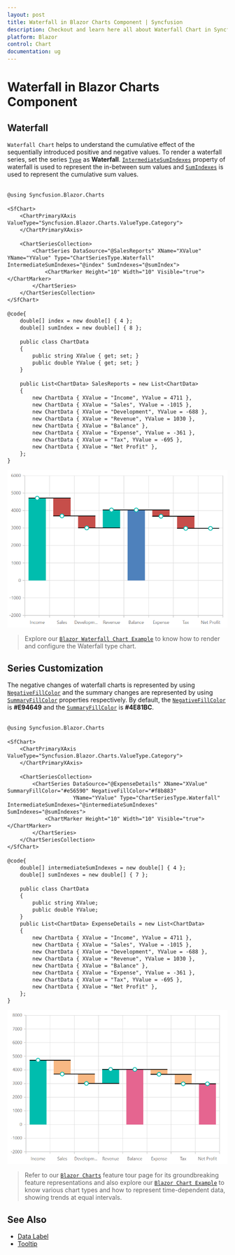 ```yaml
---
layout: post
title: Waterfall in Blazor Charts Component | Syncfusion
description: Checkout and learn here all about Waterfall Chart in Syncfusion Blazor Charts component and much more.
platform: Blazor
control: Chart
documentation: ug
---
```


# Waterfall in Blazor Charts Component

## Waterfall

`Waterfall Chart` helps to understand the cumulative effect of the sequentially introduced positive and negative values. To render a waterfall series, set the series [`Type`](https://help.syncfusion.com/cr/blazor/Syncfusion.Blazor.Charts.ChartSeries.html#Syncfusion_Blazor_Charts_ChartSeries_Type) as **Waterfall**. [`IntermediateSumIndexes`](https://help.syncfusion.com/cr/blazor/Syncfusion.Blazor.Charts.ChartSeries.html#Syncfusion_Blazor_Charts_ChartSeries_IntermediateSumIndexes) property of waterfall is used to represent the in-between sum values and [`SumIndexes`](https://help.syncfusion.com/cr/blazor/Syncfusion.Blazor.Charts.ChartSeries.html#Syncfusion_Blazor_Charts_ChartSeries_SumIndexes) is used to represent the cumulative sum values.

```cshtml

@using Syncfusion.Blazor.Charts

<SfChart>
    <ChartPrimaryXAxis ValueType="Syncfusion.Blazor.Charts.ValueType.Category">
    </ChartPrimaryXAxis>

    <ChartSeriesCollection>
        <ChartSeries DataSource="@SalesReports" XName="XValue" YName="YValue" Type="ChartSeriesType.Waterfall" IntermediateSumIndexes="@index" SumIndexes="@sumIndex">
            <ChartMarker Height="10" Width="10" Visible="true"></ChartMarker>
        </ChartSeries>
    </ChartSeriesCollection>
</SfChart>

@code{
    double[] index = new double[] { 4 };
    double[] sumIndex = new double[] { 8 };
	
    public class ChartData
    {
        public string XValue { get; set; }
        public double YValue { get; set; }
    }

    public List<ChartData> SalesReports = new List<ChartData>
	{
		new ChartData { XValue = "Income", YValue = 4711 },
		new ChartData { XValue = "Sales", YValue = -1015 },
		new ChartData { XValue = "Development", YValue = -688 },
		new ChartData { XValue = "Revenue", YValue = 1030 },
		new ChartData { XValue = "Balance" },
		new ChartData { XValue = "Expense", YValue = -361 },
		new ChartData { XValue = "Tax", YValue = -695 },
		new ChartData { XValue = "Net Profit" },
	};
}

``` 

![Waterfall Chart](../images/othertypes/waterfall.png)

> Explore our [`Blazor Waterfall Chart Example`](https://blazor.syncfusion.com/demos/chart/waterfall?theme=bootstrap4) to know how to render and configure the Waterfall type chart.

## Series Customization 

The negative changes of waterfall charts is represented by using [`NegativeFillColor`](https://help.syncfusion.com/cr/blazor/Syncfusion.Blazor.Charts.ChartSeries.html#Syncfusion_Blazor_Charts_ChartSeries_NegativeFillColor) and the summary changes are represented by using [`SummaryFillColor`](https://help.syncfusion.com/cr/blazor/Syncfusion.Blazor.Charts.ChartSeries.html#Syncfusion_Blazor_Charts_ChartSeries_SummaryFillColor) properties respectively. By default, the [`NegativeFillColor`](https://help.syncfusion.com/cr/blazor/Syncfusion.Blazor.Charts.ChartSeries.html#Syncfusion_Blazor_Charts_ChartSeries_NegativeFillColor) is **#E94649** and the [`SummaryFillColor`](https://help.syncfusion.com/cr/blazor/Syncfusion.Blazor.Charts.ChartSeries.html#Syncfusion_Blazor_Charts_ChartSeries_SummaryFillColor) is **#4E81BC**.

```cshtml

@using Syncfusion.Blazor.Charts

<SfChart>
    <ChartPrimaryXAxis ValueType="Syncfusion.Blazor.Charts.ValueType.Category">
    </ChartPrimaryXAxis>

    <ChartSeriesCollection>
        <ChartSeries DataSource="@ExpenseDetails" XName="XValue" SummaryFillColor="#e56590" NegativeFillColor="#f8b883"
                     YName="YValue" Type="ChartSeriesType.Waterfall" IntermediateSumIndexes="@intermediateSumIndexes" SumIndexes="@sumIndexes">
            <ChartMarker Height="10" Width="10" Visible="true"></ChartMarker>
        </ChartSeries>
    </ChartSeriesCollection>
</SfChart>

@code{
    double[] intermediateSumIndexes = new double[] { 4 };
    double[] sumIndexes = new double[] { 7 };
	
    public class ChartData
    {
        public string XValue;
        public double YValue;
    }
    public List<ChartData> ExpenseDetails = new List<ChartData>
	{
        new ChartData { XValue = "Income", YValue = 4711 },
        new ChartData { XValue = "Sales", YValue = -1015 },
        new ChartData { XValue = "Development", YValue = -688 },
        new ChartData { XValue = "Revenue", YValue = 1030 },
        new ChartData { XValue = "Balance" },
        new ChartData { XValue = "Expense", YValue = -361 },
        new ChartData { XValue = "Tax", YValue = -695 },
        new ChartData { XValue = "Net Profit" },
    };
}

``` 

![Waterfall with series customization](../images/othertypes/waterfall-custom.png)

> Refer to our [`Blazor Charts`](https://www.syncfusion.com/blazor-components/blazor-charts) feature tour page for its groundbreaking feature representations and also explore our [`Blazor Chart Example`](https://blazor.syncfusion.com/demos/chart/line?theme=bootstrap4) to know various chart types and how to represent time-dependent data, showing trends at equal intervals.

## See Also

* [Data Label](../data-labels)
* [Tooltip](../tool-tip)